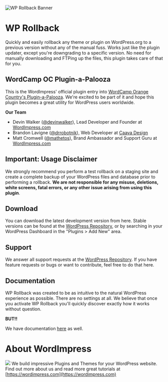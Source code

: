 ![WP Rollback Banner](https://wordimpress.com/github/wprb/images/wprb-github-banner.jpg)
# WP Rollback
Quickly and easily rollback any theme or plugin on WordPress.org to a previous version without any of the manual fuss. Works just like the plugin updater, except you're downgrading to a specific version. No need for manually downloading and FTPing up the files, this plugin takes care of that for you.

## WordCamp OC Plugin-a-Palooza

This is the WordImpress' official plugin entry into [WordCamp Orange Country's Plugin-a-Palooza](https://oc.wordcamp.org/2015/plugin-a-palooza/). We're excited to be part of it and hope this plugin becomes a great utility for WordPress users worldwide.

**Our Team**
* Devin Walker ([@devinwalker](https://github.com/DevinWalker)), Lead Developer and Founder at [WordImpress.com](https://wordimpress.com)
* Brandon Lavigne ([@drrobotnik](https://github.com/drrobotnik)), Web Developer at [Caava Design](http://caavadesign.com/)
* Matt Cromwell ([@mathetos](https://github.com/mathetos)), Brand Ambassador and Support Guru at [WordImpress.com](https://wordimpress.com) 

## Important: Usage Disclaimer

We strongly recommend you perform a test rollback on a staging site and create a complete backup of your WordPress files and database prior to performing a rollback. **We are not responsible for any misuse, deletions, white screens, fatal errors, or any other issue arising from using this plugin**.

## Download
You can download the latest development version from here. Stable versions can be found at the [WordPress Repository](https://wordpress.org/plugins/wp-rollback), or by searching in your WordPress Dashboard in the "Plugins > Add New" area.

## Support
We answer all support requests at the [WordPress Repository](https://wordpress.org/support/plugin/wp-rollback). If you have feature requests or bugs or want to contribute, feel free to do that here.

## Documentation
WP Rollback was created to be as intuitive to the natural WordPress experience as possible. There are no settings at all. We believe that once you activate WP Rollback you'll quickly discover exactly how it works without question.

**BUT!!**

We have documentation [here](https://github.com/WordImpress/WP-Rollback/wiki) as well.

# About WordImpress
![](https://github.com/WordImpress/woocommerce-preview-emails/raw/master/assets/img/wordimpress_logo.png)
We build impressive Plugins and Themes for your WordPress website. Find out more about us and read more great tutorials at [https://wordimpress.com](https://wordimpress.com)
